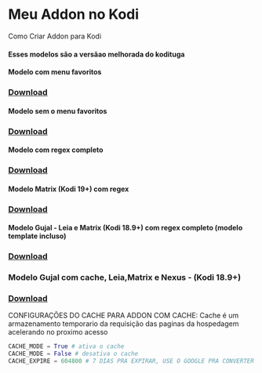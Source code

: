 # Meu Addon no Kodi
Como Criar Addon para Kodi

#### Esses modelos são a versãao melhorada do kodituga


#### Modelo com menu favoritos
### [Download](http://raw.github.com/zoreu/meuaddon/master/download/addon_com_favoritos.zip) 

#### Modelo sem o menu favoritos
### [Download](http://raw.github.com/zoreu/meuaddon/master/download/addon_sem_favoritos.zip)

#### Modelo com regex completo
### [Download](http://raw.github.com/zoreu/meuaddon/master/download/plugin.video.testando-regex_full2.zip)

#### Modelo Matrix (Kodi 19+) com regex
### [Download](https://github.com/zoreu/meuaddon/raw/master/download/plugin.video.testando2.matrix.zip)

#### Modelo Gujal - Leia e Matrix (Kodi 18.9+) com regex completo (modelo template incluso)
### [Download](https://github.com/zoreu/meuaddon/raw/master/download/plugin.video.live.streamspro.zip)


### Modelo Gujal com cache, Leia,Matrix e Nexus - (Kodi 18.9+)
### [Download](https://github.com/zoreu/meuaddon/raw/master/download/plugin.video.live.streamspro-cache.zip)

CONFIGURAÇÕES DO CACHE PARA ADDON COM CACHE:
Cache é um armazenamento temporario da requisição das paginas da hospedagem acelerando no proximo acesso

```python
CACHE_MODE = True # ativa o cache
CACHE_MODE = False # desativa o cache
CACHE_EXPIRE = 604800 # 7 DIAS PRA EXPIRAR, USE O GOOGLE PRA CONVERTER DIAS EM SEGUNDOS PARA AJUSTAR A GOSTO
```
